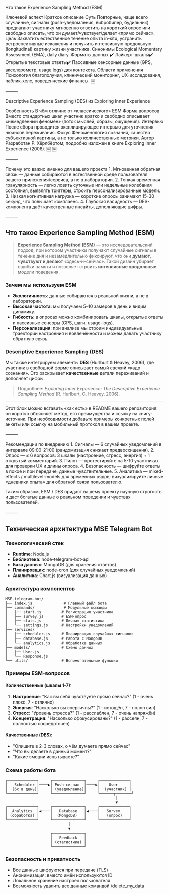Что такое Experience Sampling Method (ESM)

Ключевой аспект	Краткое описание
Суть	Повторные, чаще всего случайные, сигналы (push-уведомления, вибробипер, будильник) предлагают участнику мгновенно ответить на короткий опрос или свободно описать, что он думает/чувствует/делает «прямо сейчас».
Цель	Захватить естественное течение опыта in-situ, устранить ретроспективные искажения и получить интенсивную продольную (longitudinal) картину жизни участника.
Синонимы	Ecological Momentary Assessment (EMA), daily diary.
Форматы данных	✔️ Лайкерт-шкалы✔️ Открытые текстовые ответы✔️ Пассивные сенсорные данные (GPS, акселерометр, usage logs) для контекста.
Области применения	Психология благополучия, клинический мониторинг, UX-исследования, паблик-хелс, поведенческие финансы.  ￼


⸻

Descriptive Experience Sampling (DES) из Exploring Inner Experience

Особенность	В чём отличие от «классического» ESM
Форма вопросов	Вместо стандартных шкал участник кратко и свободно описывает «немедленный феномен» (поток мыслей, образы, ощущения).
Интервью	После сбора проводится эксплицирующее интервью для уточнения нюансов переживания.
Фокус	Феноменология сознания, качество субъективной картины, а не только количественные метрики.
Автор	Разработан Р. Хёрлбёртом; подробно изложен в книге Exploring Inner Experience (2006).  ￼ ￼


⸻

Почему это важно именно для вашего проекта
	1.	Мгновенная обратная связь ― данные собираются в естественной среде пользователя вашего приложения/сервиса, а не в лаборатории.
	2.	Тонкая временная гранулярность ― легко ловить суточные или недельные колебания состояния, выявлять триггеры, строить персонализированные модели.
	3.	Низкая когнитивная нагрузка ― короткие опросы занимают 15-30 секунд, что повышает комплаенс.
	4.	Глубокая валидность ― DES-компонента даёт качественные инсайты, дополняющие цифры.

⸻


## Что такое Experience Sampling Method (ESM)

> **Experience Sampling Method (ESM)** — это исследовательский подход, при котором
> участники получают случайные сигналы в течение дня и незамедлительно фиксируют,
> что они **думают, чувствуют и делают** «здесь-и-сейчас». Такой дизайн убирает
> ошибки памяти и позволяет строить **интенсивные продольные** модели поведения.

### Зачем мы используем ESM

- **Экологичность**: данные собираются в реальной жизни, а не в лаборатории.
- **Высокая частота**: мы получаем 5–10 замеров в день и видим динамику.
- **Гибкость**: в опросах можно комбинировать шкалы, открытые ответы и
  пассивные сенсоры (GPS, шаги, usage-logs).
- **Персонализация**: при анализе мы строим индивидуальные траектории
  настроения и вовлечённости и можем давать участнику обратную связь.

### Descriptive Experience Sampling (DES)

Мы также интегрируем элементы **DES** (Hurlburt & Heavey, 2006), где
участник в свободной форме описывает самый свежий «кадр сознания».
Это раскрывает **качественные** детали переживаний и дополняет цифры.

> Подробнее: *Exploring Inner Experience: The Descriptive Experience Sampling
> Method* (R. Hurlburt, C. Heavey, 2006).

---

Этот блок можно вставить «как есть» в README вашего репозитория: он коротко объясняет метод, его преимущества и ссылку на книгу-источник. При необходимости добавьте примеры конкретных полей анкеты или ссылку на мобильный протокол в вашем проекте.

⸻

Рекомендации по внедрению
	1.	Сигналы — 6 случайных уведомлений в интервале 09:00-21:00 (рандомизация снижает предвосхищения).
	2.	Опрос — ≤ 6 вопросов: 3 шкалы (настроение, стресс, энергия) + 1 открытый комментарий.
	3.	Пилот — протестируйте на 5-10 участниках для проверки UX и длины опроса.
	4.	Безопасность — шифруйте ответы в покое и при передаче; данные чувствительные.
	5.	Аналитика — mixed-effects / multilevel-models для временных рядов; визуализируйте личные «дневники опыта» для обратной связи пользователю.

Таким образом, ESM / DES придаст вашему проекту научную строгость и даст богатые данные о реальном поведении и чувствах пользователей.

⸻

## Техническая архитектура MSE Telegram Bot

### Технологический стек
- **Runtime**: Node.js 
- **Библиотека**: node-telegram-bot-api
- **База данных**: MongoDB (для хранения ответов)
- **Планировщик**: node-cron (для случайных уведомлений)
- **Аналитика**: Chart.js (визуализация данных)

### Архитектура компонентов
```
MSE-telegram-bot/
├── index.js              # Главный файл бота
├── commands/             # Модульные команды
│   ├── start.js         # Регистрация участника
│   ├── survey.js        # ESM-опрос
│   ├── stats.js         # Личная статистика
│   └── settings.js      # Настройки уведомлений
├── services/            
│   ├── scheduler.js     # Планировщик случайных сигналов
│   ├── database.js      # Работа с MongoDB
│   └── analytics.js     # Обработка данных
├── models/              # Схемы данных
│   ├── User.js          
│   └── Response.js      
└── utils/               # Вспомогательные функции
```

### Примеры ESM-вопросов

#### Количественные (шкалы 1-7):
1. **Настроение**: "Как вы себя чувствуете прямо сейчас?" (1 - очень плохо, 7 - отлично)
2. **Энергия**: "Насколько вы энергичны?" (1 - истощён, 7 - полон сил)
3. **Стресс**: "Уровень стресса?" (1 - расслаблен, 7 - очень напряжён)
4. **Концентрация**: "Насколько сфокусированы?" (1 - рассеян, 7 - полностью сосредоточен)

#### Качественные (DES):
- "Опишите в 2-3 словах, о чём думаете прямо сейчас"
- "Что вы делаете в данный момент?"
- "Какие эмоции испытываете?"

### Схема работы бота

```
┌─────────────┐     ┌──────────────┐     ┌─────────────┐
│   Scheduler │────▶│ Push-сигнал  │────▶│    User     │
│  (6x в день)│     │ (уведомление)│     │  (участник) │
└─────────────┘     └──────────────┘     └──────┬───────┘
                                                 │
                                                 ▼
┌─────────────┐     ┌──────────────┐     ┌─────────────┐
│  Analytics  │◀────│   Database   │◀────│   Survey    │
│ (обработка) │     │  (MongoDB)   │     │   (опрос)   │
└─────────────┘     └──────────────┘     └─────────────┘
                            │
                            ▼
                    ┌──────────────┐
                    │   Feedback   │
                    │ (статистика) │
                    └──────────────┘
```

### Безопасность и приватность
- Все данные шифруются при передаче (TLS)
- Анонимизация: вместо имён используются ID
- Локальное хранение настроек пользователя
- Возможность удалить все данные командой /delete_my_data